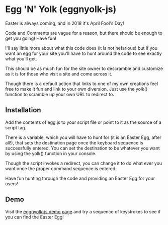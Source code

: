 # Egg 'N' Yolk (eggnyolk-js)

Easter is always coming, and in 2018 it's April Fool's Day!

Code and Comments are vague for a reason, but there should be enough to get you going! Have fun!

I'll say little more about what this code does (it is not nefarious) but if you want an egg for your site you'll have to hunt around the code to see exactly what you'll get.

This should be as much fun for the site owner to descramble and customize as it is for those who visit a site and come across it.

Though there is a default action that links to one of my own creations feel free to make it fun and link to your own diversion. Just use the yolk() function to scramble up your own URL to redirect to.

## Installation

Add the contents of egg.js to your script file or point to it as the source of a script tag.

There is a variable, which you will have to hunt for (it is an Easter Egg, after all!), that sets the destination page once the keyboard sequence is successfully entered. You can set the destination to be whatever you want by using the yolk() function in your console.

Though the script invokes a redirect, you can change it to do what ever you want once the proper command sequence is entered.

Have fun hunting through the code and providing an Easter Egg for your users!

## Demo

Visit the [eggnyolk-js demo page](https://eggnyolk-js.demo.63klabs.net) and try a sequence of keystrokes to see if you can find the Easter Egg!
